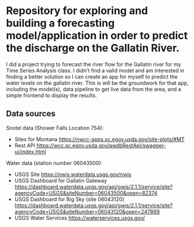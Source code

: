 # Repository for exploring and building a forecasting model/application in order to predict the discharge on the Gallatin River.

I did a project trying to forecast the river flow for the Gallatin river for my Time Series Analysis class. I didn't find a valid model and am interested in finding a better solution so I can create an app for myself to predict the water levels on the gallatin river. This is will be the groundwork for that app, including the model(s), data pipeline to get live data from the area, and a simple frontend to display the results.

## Data sources

Snotel data (Shower Falls Location 754):
- Sites for Montana
https://nwcc-apps.sc.egov.usda.gov/site-plots/#MT
- Rest API
https://wcc.sc.egov.usda.gov/awdbRestApi/swagger-ui/index.html

Water data (station number 06043500):
- USGS Site
https://nwis.waterdata.usgs.gov/nwis
- USGS Dashboard for Gallatin Gateway
https://dashboard.waterdata.usgs.gov/api/gwis/2.1.1/service/site?agencyCode=USGS&siteNumber=06043500&open=82374
- USGS Dashboard for Big Sky (site 06043120)
https://dashboard.waterdata.usgs.gov/api/gwis/2.1.1/service/site?agencyCode=USGS&siteNumber=06043120&open=247869
- USGS Water Services
https://waterservices.usgs.gov/
